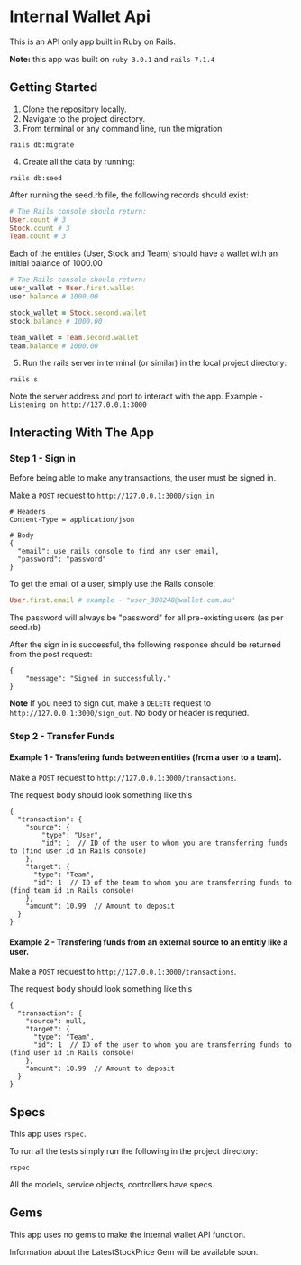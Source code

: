 # Internal Wallet Api

This is an API only app built in Ruby on Rails.

**Note:** this app was built on `ruby 3.0.1` and `rails 7.1.4`

## Getting Started

1. Clone the repository locally.
2. Navigate to the project directory.
3. From terminal or any command line, run the migration: 
```
rails db:migrate
```
4. Create all the data by running:
```
rails db:seed 
```

After running the seed.rb file, the following records should exist:

```ruby
# The Rails console should return:
User.count # 3
Stock.count # 3
Team.count # 3
```

Each of the entities (User, Stock and Team) should have a wallet with an initial balance of 1000.00

```ruby
# The Rails console should return:
user_wallet = User.first.wallet
user.balance # 1000.00

stock_wallet = Stock.second.wallet
stock.balance # 1000.00

team_wallet = Team.second.wallet
team.balance # 1000.00
```
5. Run the rails server in terminal (or similar) in the local project directory: 

```
rails s
```

Note the server address and port to interact with the app. Example - `Listening on http://127.0.0.1:3000`

## Interacting With The App

### Step 1 - Sign in

Before being able to make any transactions, the user must be signed in.

Make a `POST` request to `http://127.0.0.1:3000/sign_in`

```
# Headers
Content-Type = application/json

# Body
{
  "email": use_rails_console_to_find_any_user_email,
  "password": "password"
}
```

To get the email of a user, simply use the Rails console:

```ruby
User.first.email # example - "user_300248@wallet.com.au"
```

The password will always be "password" for all pre-existing users (as per seed.rb)

After the sign in is successful, the following response should be returned from the post request:
```
{
    "message": "Signed in successfully."
}
```

**Note** If you need to sign out, make a `DELETE` request to `http://127.0.0.1:3000/sign_out`. No body or header is requried. 

### Step 2 - Transfer Funds

#### Example 1 - Transfering funds between entities (from a user to a team).

Make a `POST` request to `http://127.0.0.1:3000/transactions`.

The request body should look something like this
```
{
  "transaction": {
    "source": {
        "type": "User",
        "id": 1  // ID of the user to whom you are transferring funds to (find user id in Rails console)
    },
    "target": {
      "type": "Team",
      "id": 1  // ID of the team to whom you are transferring funds to (find team id in Rails console)
    },
    "amount": 10.99  // Amount to deposit
  }
}
```


#### Example 2 - Transfering funds from an external source to an entitiy like a user.

Make a `POST` request to `http://127.0.0.1:3000/transactions`.

The request body should look something like this
```
{
  "transaction": {
    "source": null,
    "target": {
      "type": "Team",
      "id": 1  // ID of the user to whom you are transferring funds to (find user id in Rails console)
    },
    "amount": 10.99  // Amount to deposit
  }
}
```

## Specs

This app uses `rspec`.

To run all the tests simply run the following in the project directory:

```
rspec
```

All the models, service objects, controllers have specs.

## Gems

This app uses no gems to make the internal wallet API function. 

Information about the LatestStockPrice Gem will be available soon. 

